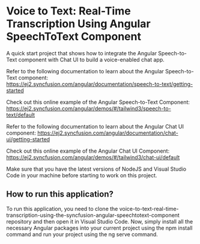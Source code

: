 # Voice to Text: Real-Time Transcription Using Angular SpeechToText Component
A quick start project that shows how to integrate the Angular Speech-to-Text component with Chat UI to build a voice-enabled chat app.

Refer to the following documentation to learn about the Angular Speech-to-Text component: https://ej2.syncfusion.com/angular/documentation/speech-to-text/getting-started

Check out this online example of the Angular Speech-to-Text Component: https://ej2.syncfusion.com/angular/demos/#/tailwind3/speech-to-text/default

Refer to the following documentation to learn about the Angular Chat UI component: https://ej2.syncfusion.com/angular/documentation/chat-ui/getting-started

Check out this online example of the Angular Chat UI Component: https://ej2.syncfusion.com/angular/demos/#/tailwind3/chat-ui/default

Make sure that you have the latest versions of NodeJS and Visual Studio Code in your machine before starting to work on this project.

## How to run this application?
To run this application, you need to clone the voice-to-text-real-time-transcription-using-the-syncfusion-angular-speechtotext-component repository and then open it in Visual Studio Code. Now, simply install all the necessary Angular packages into your current project using the npm install command and run your project using the ng serve command.
